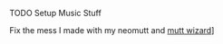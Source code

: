 TODO
Setup Music Stuff

Fix the mess I made with my neomutt and [mutt wizard](https://muttwizard.com/)]
